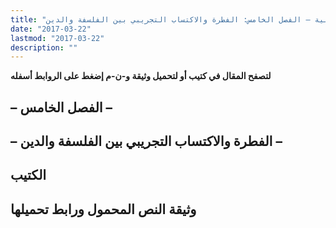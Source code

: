 ```yaml
---
title: "استراتيجية التوحيد القرآنية ومنطق السياسة المحمدية – الجزء الثاني: مفهومات استراتيجية التوحيد القرآنية – الفصل الخامس: الفطرة والاكتساب التجريبي بين الفلسفة والدين"
date: "2017-03-22"
lastmod: "2017-03-22"
description: ""
---
```

**لتصفح المقال في كتيب أو لتحميل وثيقة و-ن-م إضغط على الروابط أسفله**

## **– الفصل الخامس –**

## **– الفطرة والاكتساب التجريبي بين الفلسفة والدين –**

## الكتيب

## وثيقة النص المحمول ورابط تحميلها

###